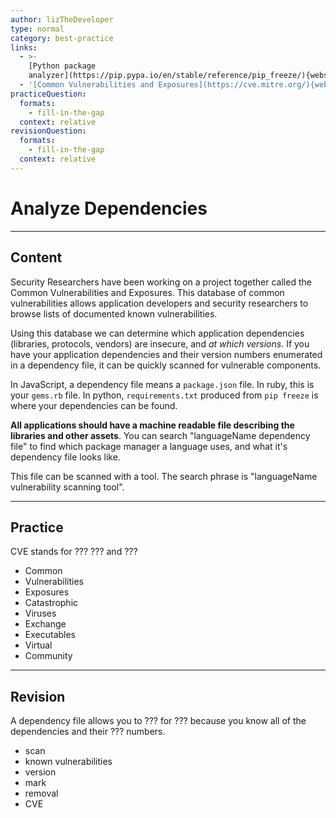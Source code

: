```yaml
---
author: lizTheDeveloper
type: normal
category: best-practice
links:
  - >-
    [Python package
    analyzer](https://pip.pypa.io/en/stable/reference/pip_freeze/){website}
  - '[Common Vulnerabilities and Exposures](https://cve.mitre.org/){website}'
practiceQuestion:
  formats:
    - fill-in-the-gap
  context: relative
revisionQuestion:
  formats:
    - fill-in-the-gap
  context: relative
---
```


# Analyze Dependencies


---

## Content

Security Researchers have been working on a project together called the Common Vulnerabilities and Exposures. This database of common vulnerabilities allows application developers and security researchers to browse lists of documented known vulnerabilities.

Using this database we can determine which application dependencies (libraries, protocols, vendors) are insecure, and *at which versions*. If you have your application dependencies and their version numbers enumerated in a dependency file, it can be quickly scanned for vulnerable components.

In JavaScript, a dependency file means a `package.json` file. In ruby, this is your `gems.rb` file. In python, `requirements.txt` produced from `pip freeze` is where your dependencies can be found. 

**All applications should have a machine readable file describing the libraries and other assets**. You can search "languageName dependency file" to find which package manager a language uses, and what it's dependency file looks like.

This file can be scanned with a tool. The search phrase is "languageName vulnerability scanning tool".


---

## Practice

CVE stands for ??? ??? and ???

- Common
- Vulnerabilities
- Exposures
- Catastrophic
- Viruses
- Exchange
- Executables
- Virtual
- Community


---

## Revision

A dependency file allows you to ??? for ??? because you know all of the dependencies and their ??? numbers.

- scan
- known vulnerabilities
- version
- mark
- removal
- CVE
